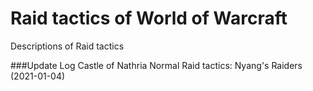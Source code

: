 # Raid tactics of World of Warcraft

Descriptions of Raid tactics

###Update Log
Castle of Nathria
Normal Raid tactics: Nyang's Raiders (2021-01-04)

